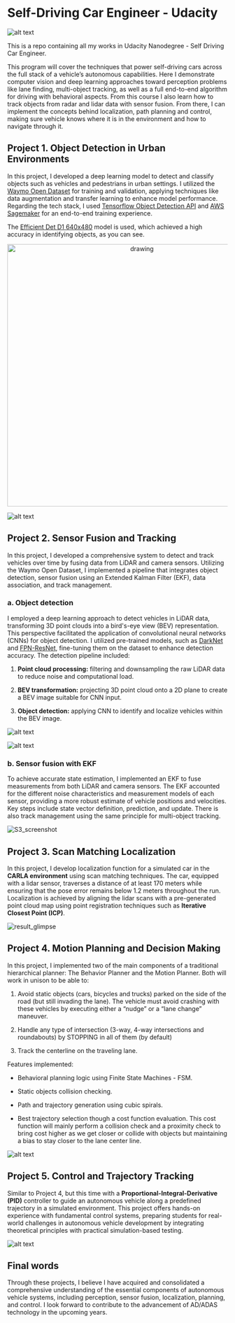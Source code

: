 # Self-Driving Car Engineer - Udacity

![alt text](Certification.png)

This is a repo containing all my works in Udacity Nanodegree - Self Driving Car Engineer.

This program will cover the techniques that power self-driving cars across the full stack of a vehicle’s autonomous capabilities.
Here I demonstrate computer vision and deep learning approaches toward perception problems like lane finding, multi-object tracking, as well as a full end-to-end algorithm for driving with behavioral aspects. From this course I also learn how to track objects from radar and lidar data with sensor fusion. From there, I can implement the concepts behind localization, path planning and control, making sure vehicle knows where it is in the environment and how to navigate through it.

## Project 1. Object Detection in Urban Environments

In this project, I developed a deep learning model to detect and classify objects such as vehicles and pedestrians in urban settings. I utilized the [Waymo Open Dataset](https://waymo.com/open/) for training and validation, applying techniques like data augmentation and transfer learning to enhance model performance. Regarding the tech stack, I used [Tensorflow Object Detection API](https://tensorflow-object-detection-api-tutorial.readthedocs.io/en/latest/index.html) and [AWS Sagemaker](https://aws.amazon.com/sagemaker/) for an end-to-end training experience.

The [Efficient Det D1 640x480](https://github.com/openvinotoolkit/open_model_zoo/blob/master/models/public/efficientdet-d1-tf/README.md) model is used, which achieved a high accuracy in identifying objects, as you can see.

<p align="center">
    <img src="./project1-object-detection-urban/data/animation.gif" alt="drawing" width="600"/>
</p>

![alt text](./project1-object-detection-urban/1_model_training/efficient_det.png)

## Project 2. Sensor Fusion and Tracking

In this project, I developed a comprehensive system to detect and track vehicles over time by fusing data from LiDAR and camera sensors. Utilizing the Waymo Open Dataset, I implemented a pipeline that integrates object detection, sensor fusion using an Extended Kalman Filter (EKF), data association, and track management.

### a. Object detection

I employed a deep learning approach to detect vehicles in LiDAR data, transforming 3D point clouds into a bird's-eye view (BEV) representation. This perspective facilitated the application of convolutional neural networks (CNNs) for object detection. I utilized pre-trained models, such as [DarkNet](https://github.com/pjreddie/darknet) and [FPN-ResNet](https://pytorch.org/vision/main/models/generated/torchvision.models.detection.fasterrcnn_resnet50_fpn.html), fine-tuning them on the dataset to enhance detection accuracy. The detection pipeline included:

1. **Point cloud processing:** filtering and downsampling the raw LiDAR data to reduce noise and computational load.

2. **BEV transformation:** projecting 3D point cloud onto a 2D plane to create a BEV image suitable for CNN input.

3. **Object detection:** applying CNN to identify and localize vehicles within the BEV image.

![alt text](./project2-sensor-fusion/img/midterm_report_imgs/image-2.png)

![alt text](./project2-sensor-fusion/img/midterm_report_imgs/image-8.png)

### b. Sensor fusion with EKF

To achieve accurate state estimation, I implemented an EKF to fuse measurements from both LiDAR and camera sensors. The EKF accounted for the different noise characteristics and measurement models of each sensor, providing a more robust estimate of vehicle positions and velocities. Key steps include state vector definition, prediction, and update. There is also track management using the same principle for multi-object tracking.

![S3_screenshot](./project2-sensor-fusion/img/final_report_imgs/S3_screenshot.png)

## Project 3. Scan Matching Localization

In this project, I develop localization function for a simulated car in the **CARLA environment** using scan matching techniques. The car, equipped with a lidar sensor, traverses a distance of at least 170 meters while ensuring that the pose error remains below 1.2 meters throughout the run. Localization is achieved by aligning the lidar scans with a pre-generated point cloud map using point registration techniques such as **Iterative Closest Point (ICP)**.

![result_glimpse](./project3-localization/assets/result_glimpse.png)

## Project 4. Motion Planning and Decision Making

In this project, I implemented two of the main components of a traditional hierarchical planner: The Behavior Planner and the Motion Planner. Both will work in unison to be able to:

1. Avoid static objects (cars, bicycles and trucks) parked on the side of the road (but still invading the lane). The vehicle must avoid crashing with these vehicles by executing either a “nudge” or a “lane change” maneuver.

2. Handle any type of intersection (3-way, 4-way intersections and roundabouts) by STOPPING in all of them (by default)

3. Track the centerline on the traveling lane.

Features implemented:

- Behavioral planning logic using Finite State Machines - FSM.

- Static objects collision checking.

- Path and trajectory generation using cubic spirals.

- Best trajectory selection though a cost function evaluation. This cost function will mainly perform a collision check and a proximity check to bring cost higher as we get closer or collide with objects but maintaining a bias to stay closer to the lane center line.

![alt text](./project4-motion-planning/assets/image-1.png)

## Project 5. Control and Trajectory Tracking

Similar to Project 4, but this time with a **Proportional-Integral-Derivative (PID)** controller to guide an autonomous vehicle along a predefined trajectory in a simulated environment. This project offers hands-on experience with fundamental control systems, preparing students for real-world challenges in autonomous vehicle development by integrating theoretical principles with practical simulation-based testing.

![alt text](./project5-control/image.png)

## Final words

Through these projects, I believe I have acquired and consolidated a comprehensive understanding of the essential components of autonomous vehicle systems, including perception, sensor fusion, localization, planning, and control. I look forward to contribute to the advancement of AD/ADAS technology in the upcoming years.